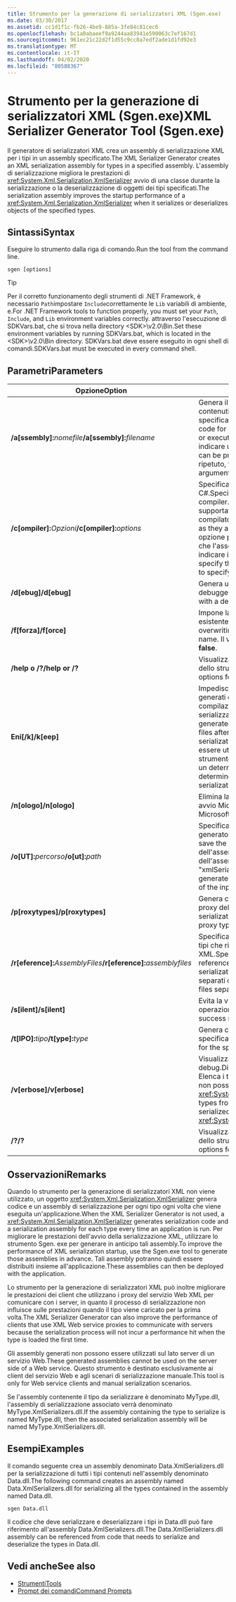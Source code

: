 ```yaml
---
title: Strumento per la generazione di serializzatori XML (Sgen.exe)
ms.date: 03/30/2017
ms.assetid: cc1d1f1c-fb26-4be9-885a-3fe84c81cec6
ms.openlocfilehash: bc1a0abaeef9a9244aa83941e590063c7ef167d1
ms.sourcegitcommit: 961ec21c22d2f1d55c9cc8a7edf2ade1d1fd92e3
ms.translationtype: MT
ms.contentlocale: it-IT
ms.lasthandoff: 04/02/2020
ms.locfileid: "80588367"
---
```

# <a name="xml-serializer-generator-tool-sgenexe"></a><span data-ttu-id="1c7b8-102">Strumento per la generazione di serializzatori XML (Sgen.exe)</span><span class="sxs-lookup"><span data-stu-id="1c7b8-102">XML Serializer Generator Tool (Sgen.exe)</span></span>

<span data-ttu-id="1c7b8-103">Il generatore di serializzatori XML crea un assembly di serializzazione XML per i tipi in un assembly specificato.</span><span class="sxs-lookup"><span data-stu-id="1c7b8-103">The XML Serializer Generator creates an XML serialization assembly for types in a specified assembly.</span></span> <span data-ttu-id="1c7b8-104">L'assembly di serializzazione migliora le prestazioni di <xref:System.Xml.Serialization.XmlSerializer> avvio di una classe durante la serializzazione o la deserializzazione di oggetti dei tipi specificati.</span><span class="sxs-lookup"><span data-stu-id="1c7b8-104">The serialization assembly improves the startup performance of a <xref:System.Xml.Serialization.XmlSerializer> when it serializes or deserializes objects of the specified types.</span></span>
  
## <a name="syntax"></a><span data-ttu-id="1c7b8-105">Sintassi</span><span class="sxs-lookup"><span data-stu-id="1c7b8-105">Syntax</span></span>

<span data-ttu-id="1c7b8-106">Eseguire lo strumento dalla riga di comando.</span><span class="sxs-lookup"><span data-stu-id="1c7b8-106">Run the tool from the command line.</span></span>
  
```console  
sgen [options]  
```
  
> [!TIP]
> <span data-ttu-id="1c7b8-107">Per il corretto funzionamento degli strumenti di .NET Framework, è necessario `Path`impostare `Include`correttamente le `Lib` variabili di ambiente, e.</span><span class="sxs-lookup"><span data-stu-id="1c7b8-107">For .NET Framework tools to function properly, you must set your `Path`, `Include`, and `Lib` environment variables correctly.</span></span> <span data-ttu-id="1c7b8-108">attraverso l'esecuzione di SDKVars.bat, che si trova nella directory \<SDK>\v2.0\Bin.</span><span class="sxs-lookup"><span data-stu-id="1c7b8-108">Set these environment variables by running SDKVars.bat, which is located in the \<SDK>\v2.0\Bin directory.</span></span> <span data-ttu-id="1c7b8-109">SDKVars.bat deve essere eseguito in ogni shell di comandi.</span><span class="sxs-lookup"><span data-stu-id="1c7b8-109">SDKVars.bat must be executed in every command shell.</span></span>
  
## <a name="parameters"></a><span data-ttu-id="1c7b8-110">Parametri</span><span class="sxs-lookup"><span data-stu-id="1c7b8-110">Parameters</span></span>  
  
|<span data-ttu-id="1c7b8-111">Opzione</span><span class="sxs-lookup"><span data-stu-id="1c7b8-111">Option</span></span>|<span data-ttu-id="1c7b8-112">Descrizione</span><span class="sxs-lookup"><span data-stu-id="1c7b8-112">Description</span></span>|  
|------------|-----------------|  
|<span data-ttu-id="1c7b8-113">**/a\[ssembly\]:**_nomefile_</span><span class="sxs-lookup"><span data-stu-id="1c7b8-113">**/a\[ssembly\]:**_filename_</span></span>|<span data-ttu-id="1c7b8-114">Genera il codice di serializzazione per tutti i tipi contenuti nell'assembly o nell'eseguibile specificato da *nomefile*.</span><span class="sxs-lookup"><span data-stu-id="1c7b8-114">Generates serialization code for all the types contained in the assembly or executable specified by *filename*.</span></span> <span data-ttu-id="1c7b8-115">È possibile indicare un solo nome file.</span><span class="sxs-lookup"><span data-stu-id="1c7b8-115">Only one file name can be provided.</span></span> <span data-ttu-id="1c7b8-116">Se questo argomento viene ripetuto, verrà utilizzato l'ultimo nome file.</span><span class="sxs-lookup"><span data-stu-id="1c7b8-116">If this argument is repeated, the last file name is used.</span></span>|  
|<span data-ttu-id="1c7b8-117">**/c\[ompiler\]:**_Opzioni_</span><span class="sxs-lookup"><span data-stu-id="1c7b8-117">**/c\[ompiler\]:**_options_</span></span>|<span data-ttu-id="1c7b8-118">Specifica l'opzione da passare al compilatore C#.</span><span class="sxs-lookup"><span data-stu-id="1c7b8-118">Specifies the options to pass to the C# compiler.</span></span> <span data-ttu-id="1c7b8-119">Tutte le opzioni di csc.exe vengono supportate dopo essere state passate al compilatore.</span><span class="sxs-lookup"><span data-stu-id="1c7b8-119">All csc.exe options are supported as they are passed to the compiler.</span></span> <span data-ttu-id="1c7b8-120">Questa opzione può essere utilizzata per specificare che l'assembly deve essere firmato e per indicare il file di chiave.</span><span class="sxs-lookup"><span data-stu-id="1c7b8-120">This can be used to specify that the assembly should be signed and to specify the key file.</span></span>|  
|<span data-ttu-id="1c7b8-121">**/d\[ebug\]**</span><span class="sxs-lookup"><span data-stu-id="1c7b8-121">**/d\[ebug\]**</span></span>|<span data-ttu-id="1c7b8-122">Genera un'immagine utilizzabile con un debugger.</span><span class="sxs-lookup"><span data-stu-id="1c7b8-122">Generates an image that can be used with a debugger.</span></span>|  
|<span data-ttu-id="1c7b8-123">**/f\[forza\]**</span><span class="sxs-lookup"><span data-stu-id="1c7b8-123">**/f\[orce\]**</span></span>|<span data-ttu-id="1c7b8-124">Impone la sovrascrittura di un assembly esistente con lo stesso nome.</span><span class="sxs-lookup"><span data-stu-id="1c7b8-124">Forces the overwriting of an existing assembly of the same name.</span></span> <span data-ttu-id="1c7b8-125">Il valore predefinito è **false**.</span><span class="sxs-lookup"><span data-stu-id="1c7b8-125">The default is **false**.</span></span>|  
|<span data-ttu-id="1c7b8-126">**/help o /?**</span><span class="sxs-lookup"><span data-stu-id="1c7b8-126">**/help or /?**</span></span>|<span data-ttu-id="1c7b8-127">Visualizza la sintassi e le opzioni di comando dello strumento.</span><span class="sxs-lookup"><span data-stu-id="1c7b8-127">Displays command syntax and options for the tool.</span></span>|  
|<span data-ttu-id="1c7b8-128">**Eni\[/k\]**</span><span class="sxs-lookup"><span data-stu-id="1c7b8-128">**/k\[eep\]**</span></span>|<span data-ttu-id="1c7b8-129">Impedisce l'eliminazione dei file di origine generati e di altri file temporanei al termine della compilazione nell'assembly di serializzazione.</span><span class="sxs-lookup"><span data-stu-id="1c7b8-129">Suppresses the deletion of the generated source files and other temporary files after they have been compiled into the serialization assembly.</span></span> <span data-ttu-id="1c7b8-130">Questa opzione può essere utilizzata per determinare se lo strumento genera codice di serializzazione per un determinato tipo.</span><span class="sxs-lookup"><span data-stu-id="1c7b8-130">This can be used to determine whether the tool is generating serialization code for a particular type.</span></span>|  
|<span data-ttu-id="1c7b8-131">**/n\[ologo\]**</span><span class="sxs-lookup"><span data-stu-id="1c7b8-131">**/n\[ologo\]**</span></span>|<span data-ttu-id="1c7b8-132">Elimina la visualizzazione del messaggio di avvio Microsoft.</span><span class="sxs-lookup"><span data-stu-id="1c7b8-132">Suppresses the display of the Microsoft startup banner.</span></span>|  
|<span data-ttu-id="1c7b8-133">**/o\[UT\]:**_percorso_</span><span class="sxs-lookup"><span data-stu-id="1c7b8-133">**/o\[ut\]:**_path_</span></span>|<span data-ttu-id="1c7b8-134">Specifica la directory in cui salvare l'assembly generato.</span><span class="sxs-lookup"><span data-stu-id="1c7b8-134">Specifies the directory in which to save the generated assembly.</span></span> <span data-ttu-id="1c7b8-135">**Nota:** il nome dell'assembly generato è composto dal nome dell'assembly di input e da "xmlSerializers.dll".</span><span class="sxs-lookup"><span data-stu-id="1c7b8-135">**Note:**  The name of the generated assembly is composed of the name of the input assembly plus "xmlSerializers.dll".</span></span>|  
|<span data-ttu-id="1c7b8-136">**/p\[roxytypes\]**</span><span class="sxs-lookup"><span data-stu-id="1c7b8-136">**/p\[roxytypes\]**</span></span>|<span data-ttu-id="1c7b8-137">Genera codice di serializzazione solo per i tipi proxy del servizio Web XML.</span><span class="sxs-lookup"><span data-stu-id="1c7b8-137">Generates serialization code only for the XML Web service proxy types.</span></span>|  
|<span data-ttu-id="1c7b8-138">**/r\[eference\]:**_AssemblyFiles_</span><span class="sxs-lookup"><span data-stu-id="1c7b8-138">**/r\[eference\]:**_assemblyfiles_</span></span>|<span data-ttu-id="1c7b8-139">Specifica gli assembly a cui fanno riferimento i tipi che richiedono la serializzazione XML.</span><span class="sxs-lookup"><span data-stu-id="1c7b8-139">Specifies the assemblies that are referenced by the types requiring XML serialization.</span></span> <span data-ttu-id="1c7b8-140">Accetta più file di assembly separati da virgole.</span><span class="sxs-lookup"><span data-stu-id="1c7b8-140">Accepts multiple assembly files separated by commas.</span></span>|  
|<span data-ttu-id="1c7b8-141">**/s\[ilent\]**</span><span class="sxs-lookup"><span data-stu-id="1c7b8-141">**/s\[ilent\]**</span></span>|<span data-ttu-id="1c7b8-142">Evita la visualizzazione dei messaggi di operazione riuscita.</span><span class="sxs-lookup"><span data-stu-id="1c7b8-142">Suppresses the display of success messages.</span></span>|  
|<span data-ttu-id="1c7b8-143">**/t\[IPO\]:**_tipo_</span><span class="sxs-lookup"><span data-stu-id="1c7b8-143">**/t\[ype\]:**_type_</span></span>|<span data-ttu-id="1c7b8-144">Genera codice di serializzazione solo per il tipo specificato.</span><span class="sxs-lookup"><span data-stu-id="1c7b8-144">Generates serialization code only for the specified type.</span></span>|  
|<span data-ttu-id="1c7b8-145">**/v\[erbose\]**</span><span class="sxs-lookup"><span data-stu-id="1c7b8-145">**/v\[erbose\]**</span></span>|<span data-ttu-id="1c7b8-146">Visualizza output dettagliato per il debug.</span><span class="sxs-lookup"><span data-stu-id="1c7b8-146">Displays verbose output for debugging.</span></span> <span data-ttu-id="1c7b8-147">Elenca i tipi dell'assembly di destinazione che non possono essere serializzati con <xref:System.Xml.Serialization.XmlSerializer>.</span><span class="sxs-lookup"><span data-stu-id="1c7b8-147">Lists types from the target assembly that cannot be serialized with the <xref:System.Xml.Serialization.XmlSerializer>.</span></span>|  
|<span data-ttu-id="1c7b8-148">**/?**</span><span class="sxs-lookup"><span data-stu-id="1c7b8-148">**/?**</span></span>|<span data-ttu-id="1c7b8-149">Visualizza la sintassi e le opzioni di comando dello strumento.</span><span class="sxs-lookup"><span data-stu-id="1c7b8-149">Displays command syntax and options for the tool.</span></span>|  
  
## <a name="remarks"></a><span data-ttu-id="1c7b8-150">Osservazioni</span><span class="sxs-lookup"><span data-stu-id="1c7b8-150">Remarks</span></span>  
 <span data-ttu-id="1c7b8-151">Quando lo strumento per la generazione di serializzatori XML non viene utilizzato, un oggetto <xref:System.Xml.Serialization.XmlSerializer> genera codice e un assembly di serializzazione per ogni tipo ogni volta che viene eseguita un'applicazione.</span><span class="sxs-lookup"><span data-stu-id="1c7b8-151">When the XML Serializer Generator is not used, a <xref:System.Xml.Serialization.XmlSerializer> generates serialization code and a serialization assembly for each type every time an application is run.</span></span> <span data-ttu-id="1c7b8-152">Per migliorare le prestazioni dell'avvio della serializzazione XML, utilizzare lo strumento Sgen. exe per generare in anticipo tali assembly.</span><span class="sxs-lookup"><span data-stu-id="1c7b8-152">To improve the performance of XML serialization startup, use the Sgen.exe tool to generate those assemblies in advance.</span></span> <span data-ttu-id="1c7b8-153">Tali assembly potranno quindi essere distribuiti insieme all'applicazione.</span><span class="sxs-lookup"><span data-stu-id="1c7b8-153">These assemblies can then be deployed with the application.</span></span>  
  
 <span data-ttu-id="1c7b8-154">Lo strumento per la generazione di serializzatori XML può inoltre migliorare le prestazioni dei client che utilizzano i proxy del servizio Web XML per comunicare con i server, in quanto il processo di serializzazione non influisce sulle prestazioni quando il tipo viene caricato per la prima volta.</span><span class="sxs-lookup"><span data-stu-id="1c7b8-154">The XML Serializer Generator can also improve the performance of clients that use XML Web service proxies to communicate with servers because the serialization process will not incur a performance hit when the type is loaded the first time.</span></span>  
  
 <span data-ttu-id="1c7b8-155">Gli assembly generati non possono essere utilizzati sul lato server di un servizio Web.</span><span class="sxs-lookup"><span data-stu-id="1c7b8-155">These generated assemblies cannot be used on the server side of a Web service.</span></span> <span data-ttu-id="1c7b8-156">Questo strumento è destinato esclusivamente ai client del servizio Web e agli scenari di serializzazione manuale.</span><span class="sxs-lookup"><span data-stu-id="1c7b8-156">This tool is only for Web service clients and manual serialization scenarios.</span></span>  
  
 <span data-ttu-id="1c7b8-157">Se l'assembly contenente il tipo da serializzare è denominato MyType.dll, l'assembly di serializzazione associato verrà denominato MyType.XmlSerializers.dll.</span><span class="sxs-lookup"><span data-stu-id="1c7b8-157">If the assembly containing the type to serialize is named MyType.dll, then the associated serialization assembly will be named MyType.XmlSerializers.dll.</span></span>  
  
## <a name="examples"></a><span data-ttu-id="1c7b8-158">Esempi</span><span class="sxs-lookup"><span data-stu-id="1c7b8-158">Examples</span></span>  
 <span data-ttu-id="1c7b8-159">Il comando seguente crea un assembly denominato Data.XmlSerializers.dll per la serializzazione di tutti i tipi contenuti nell'assembly denominato Data.dll.</span><span class="sxs-lookup"><span data-stu-id="1c7b8-159">The following command creates an assembly named Data.XmlSerializers.dll for serializing all the types contained in the assembly named Data.dll.</span></span>  
  
```console  
sgen Data.dll
```  
  
 <span data-ttu-id="1c7b8-160">Il codice che deve serializzare e deserializzare i tipi in Data.dll può fare riferimento all'assembly Data.XmlSerializers.dll.</span><span class="sxs-lookup"><span data-stu-id="1c7b8-160">The Data.XmlSerializers.dll assembly can be referenced from code that needs to serialize and deserialize the types in Data.dll.</span></span>  
  
## <a name="see-also"></a><span data-ttu-id="1c7b8-161">Vedi anche</span><span class="sxs-lookup"><span data-stu-id="1c7b8-161">See also</span></span>

- [<span data-ttu-id="1c7b8-162">Strumenti</span><span class="sxs-lookup"><span data-stu-id="1c7b8-162">Tools</span></span>](../../../docs/framework/tools/index.md)
- [<span data-ttu-id="1c7b8-163">Prompt dei comandi</span><span class="sxs-lookup"><span data-stu-id="1c7b8-163">Command Prompts</span></span>](../../../docs/framework/tools/developer-command-prompt-for-vs.md)
